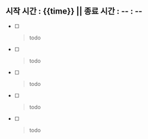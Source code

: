 
## 시작 시간 :  {{time}}  || 종료 시간 : -- : --

- [ ] > todo
- [ ] > todo
- [ ] > todo
- [ ] > todo
- [ ] > todo